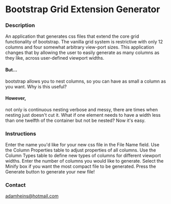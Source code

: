 # Bootstrap Grid Extension Generator

### Description
An application that generates css files that extend the core grid functionality of bootstrap. The vanilla grid system is restrictive with only 12 columns and four somewhat arbitrary view-port sizes. This application changes that by allowing the user to easily generate as many columns as they like, across user-defined viewport widths.

#### But...
bootstrap allows you to nest columns, so you can have as small a column as you want. Why is this useful?
#### However, 
not only is continuous nesting verbose and messy, there are times when nesting just doesn't cut it. What if one element needs to have a width less than one twelfth of the container but not be nested? Now it's easy.

### Instructions
Enter the name you'd like for your new css file in the File Name field. Use the Column Properties table to adjust properties of all columns. Use the Column Types table to define new types of columns for different viewport widths. Enter the number of columns you would like to generate. Select the Minify box if you want the most compact file to be generated. Press the Generate button to generate your new file!

### Contact
adamheins@hotmail.com